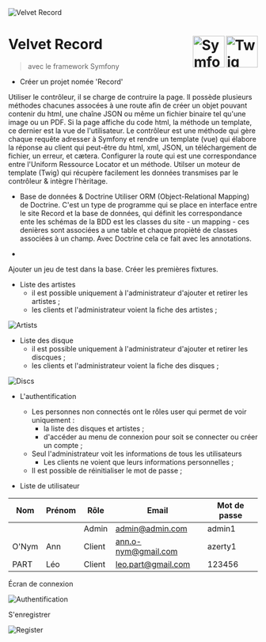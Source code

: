<img src="https://github.com/MiKL5/afpaDev/blob/master/src/img/record-transparent.png" alt="Velvet Record" title="Velvet Record" widht="1024px" height="autoo">

# **Velvet Record** <img align="right" src="https://github.com/MiKL5/afpaDev/blob/master/src/img/twig.png" alt="Twig" title="Twhg" widht="auto" height="64px"> <img align="right" src="https://github.com/MiKL5/afpaDev/blob/master/src/img/symfony-framework.png" alt="Symfony" title="Symfony" widht="auto" height="64px">

> avec le framework Symfony

- Créer un projet nomée 'Record'

Utiliser le contrôleur, il se charge de contruire la page.
Il possède plusieurs méthodes chacunes assocées à une route afin de créer un objet pouvant contenir du html, une chaîne JSON ou même un fichier binaire tel qu'une image ou un PDF.
Si la page affiche du code html, la méthode un template, ce dernier est la vue de l'utilisateur.
Le contrôleur est une méthode qui gère chaque requête adresser à Symfony et rendre un template (vue) qui élabore la réponse au client qui peut-être du html, xml, JSON, un téléchargement de fichier, un erreur, et cætera.
Configurer la route qui est une correspondance entre l'Uniform Ressource Locator et un méthode.
Utilser un moteur de template (Twig) qui récupère facilement les données transmises par le contrôleur & intègre l'hèritage.

- Base de données & Doctrine
Utiliser ORM (Object-Relational Mapping) de Doctrine.
C'est un type de programme qui se place en interface entre le site Record et la base de données, qui définit les correspondance ente les schémas de la BDD est les classes du site - un mapping - ces denières sont associées a une table et chaque propièté de classes associées à un champ. Avec Doctrine cela ce fait avec les annotations.
*
Ajouter un jeu de test dans la base.
Créer les premières fixtures.

- Liste des artistes
    - il est possible uniquement à l'administrateur d'ajouter et retirer les artistes ;
    - les clients et l'administrateur voient la fiche des artistes ;

<img src="..\src\screenshot\record\artists.png" alt="Artists" title="Artists" widht="1024px" height="auto">


- Liste des disque
    - il est possible uniquement à l'administrateur d'ajouter et retirer les discques ;
    - les clients et l'administrateur voient la fiche des disques ;

<img src="..\src\screenshot\record\discs.png" alt="Discs" title="Discs" widht="1024px" height="auto">


- L'authentification
    - Les personnes non connectés ont le rôles user qui permet de voir uniquement :
        - la liste des disques et artistes ;
        - d'accéder au menu de connexion pour soit se connecter ou créer un compte ;
    - Seul l'administrateur voit les informations de tous les utilisateurs
        - Les clients ne voient que leurs informations personnelles ;
    - Il est possible de réinitialiser le mot de passe ;

- Liste de utilisateur

| Nom | Prénom | Rôle | Email | Mot de passe |
|---|---|---|---|---|
| | | Admin | admin@admin.com | admin1 |
| O'Nym | Ann | Client | ann.o-nym@gmail.com | azerty1 |
| PART | Léo | Client | leo.part@gmail.com | 123456 |

Écran de connexion

<img src="..\src\screenshot\record\authentication.png" alt="Authentification" title="Authentification" widht="1024px" height="auto">

S'enregistrer

<img src="..\src\screenshot\record\register.png" alt="Register" title="Regitster" widht="1024px" height="auto">